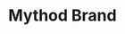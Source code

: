 ---
title: "Mythod Brand"
heroImage: "assets//proyectos/mythod/hero-mythod.png"
logo: "/assets/proyectos/mythod/logo-mythod.svg"

# Información del proyecto
objective: "Desarrollar una identidad de marca completa para Mythod, que incluyera branding offline/digital, web corporativa y directrices claras para asegurar coherencia visual y funcional desde el lanzamiento."
role: "Product / Visual Designer + Dev"
duration: "Aproximadamente 7- 8 meses."
team: "3 Product / Visual Designer."

# Información del button

buttonText: "Ver web"
buttonUrl: "https://mythod.com/"


# Proceso del proyecto
process:
  title: "Metodología y proceso de trabajo"
  content: "El proyecto comenzó con un benchmark de consultoras tecnológicas, tanto a nivel regional como internacional, con el objetivo de identificar patrones visuales, formas de comunicación y propuestas de valor que sirvieran como referencia.\nEn paralelo, realizamos workshops con el equipo de Mythod para comprender sus valores, prioridades y la personalidad que debía transmitir la marca.\nCon esta información definimos la identidad visual: logotipo, paleta de color, tipografías y un lenguaje gráfico que funcionara de forma coherente tanto en medios offline como digitales.\nPara la parte digital diseñamos un UI kit básico, que nos permitió mantener consistencia en los componentes y acelerar el trabajo en la web.\nLa colaboración con stakeholders fue constante a lo largo de todo el proceso, revisando avances y asegurando que las decisiones de diseño se alineaban con las expectativas del negocio.\nFinalmente, me encargué del desarrollo de la web en WordPress, donde fue necesario crear plugins a medida para cubrir funcionalidades específicas que la plataforma no ofrecía de forma nativa. Este trabajo técnico, unido a la dirección visual, permitió lanzar un producto sólido, flexible y fiel a la nueva identidad de la marca."

# Retos del proyecto
challenges:
  title: "Retos del proyecto"
  items:
    - title: "Coherencia entre offline, digital y verticales de servicio"
      layout: "image-left"
      image: "/assets/proyectos/mythod/marcas.png"
      content: "El reto no fue únicamente alinear la identidad entre lo impreso y lo digital, sino también dar forma a las distintas verticales de servicio de Mythod (tecnología, consultoría, talento, diseño, etc.). Cada línea necesitaba visibilidad propia dentro de la web y los materiales, pero sin perder unidad con la marca principal.\n\nPara resolverlo, diseñamos un sistema visual flexible que mantenía una base común —tipografía, grid, estilo gráfico— y a la vez permitía variaciones ligeras en el uso de color, de modo que cada vertical se diferenciara sin fragmentar la marca."
      
    - title: "Desarrollo web personalizado dentro de WordPress"
      layout: "image-right"
      image: "/assets/proyectos/mythod/web.png"
      content: "Aunque la web se construyó sobre WordPress, pronto vimos que las funcionalidades nativas de la plataforma no eran suficientes para cubrir todas las necesidades de Mythod.\n\nEn lugar de forzar soluciones con plantillas genéricas, optamos por desarrollar plugins personalizados que añadían la lógica y flexibilidad necesarias.\n\nEste enfoque permitió mantener una estructura limpia y escalable, al tiempo que nos aseguraba que el diseño y la experiencia de usuario se mantuvieran coherentes con la nueva identidad de la marca."

    - title: "Estrategia de marca con visión de futuro"
      layout: "image-left"
      image: "/assets/proyectos/mythod/brand.png"
      content: "Más allá de resolver la identidad y la web en el presente, era importante pensar en cómo la marca podría crecer y adaptarse a medida que Mythod ampliara servicios o entrara en nuevos sectores.\n\nDefinir unas brand guidelines sólidas, que contemplaran usos offline y digitales, ayudó a construir una base escalable y a preparar a la compañía para futuros escenarios de crecimiento."
      
    - title: "Estándares de diseño emergentes en el mercado saudí y competencia local"
      layout: "image-right"
      image: "/assets/proyectos/mythod/calle.png"
      content: "En Arabia Saudí, el sector del diseño y el branding digital está en plena evolución, y no existían referentes claros entre consultoras locales.\n\nFue necesario analizar tanto competidores regionales como grandes consultoras internacionales, y después traducir esos aprendizajes en una propuesta que resultara moderna, profesional y competitiva en el contexto saudí."
      

      

# Video del proyecto (opcional)
projectVideo: "/assets/proyectos/mythod/mythod-video.mp4"
videoThumbnail: "/assets/proyectos/mythod/video-mythod.png"

# Proyectos relacionados  
relatedProjects: ["bayn", "aljuf-finance"]

# SEO
description: "Desarrollar una identidad de marca completa para Mythod, una consultora tecnológica radicada en Arabia Saudí, que incluyera branding offline/digital, web corporativa y directrices claras para asegurar coherencia visual y funcional desde el lanzamiento."
publishDate: 2025-09-01
featured: true
protected: false
order: 3
---